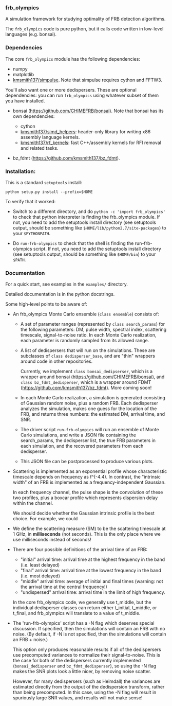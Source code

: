 ### frb_olympics

A simulation framework for studying optimality of FRB detection algorithms.

The `frb_olympics` code is pure python, but it calls code written in low-level languages (e.g. bonsai).

### Dependencies

The core `frb_olympics` module has the following dependencies:

   - numpy
   - matplotlib
   - [kmsmith137/simpulse](https://github.com/kmsmith137/simpulse).  Note that simpulse requires cython and FFTW3.

You'll also want one or more dedispersers.  These are optional dependencies: you can run `frb_olympics`
using whatever subset of them you have installed.

   - bonsai (https://github.com/CHIMEFRB/bonsai).  Note that bonsai has its own dependencies:
      - cython
      - [kmsmith137/simd_helpers](https://github.com/kmsmith137/simd_helpers):
        header-only library for writing x86 assembly language kernels.
      - [kmsmith137/rf_kernels](https://github.com/kmsmith137/rf_kernels):
        fast C++/assembly kernels for RFI removal and related tasks.

   - bz_fdmt (https://github.com/kmsmith137/bz_fdmt).

### Installation:

This is a standard `setuptools` install:
```
python setup.py install --prefix=$HOME
```
To verify that it worked:

  - Switch to a different directory, and do `python -c 'import frb_olympics'` to check that python
    interpreter is finding the frb_olympics module.  If not, you need to add the setuptools install
    directory (see setuptools output, should be something like `$HOME/lib/python2.7/site-packages`)
    to your `$PYTHONPATH`.

  - Do `run-frb-olympics` to check that the shell is finding the run-frb-olympics script.  If not,
    you need to add the setuptools install directory (see setuptools output, should be something like
    `$HOME/bin`) to your `$PATH`.

### Documentation

For a quick start, see examples in the `examples/` directory.

Detailed documentation is in the python docstrings.

Some high-level points to be aware of:

  - An frb_olympics Monte Carlo ensemble (`class ensemble`) consists of:

      - A set of parameter ranges (represented by `class search_params`) for the 
        following parameters: DM, pulse width, spectral index, scattering timescale,
        signal-to-noise ratio.  In each Monte Carlo realization, each parameter is
        randomly sampled from its allowed range.

      - A list of dedispersers that will run on the simulations.  These are subclasses
        of `class dedisperser_base`, and are "thin" wrappers around code in other
        repositories.  

        Currently, we implement `class bonsai_dedipserser`, which is a wrapper around 
        bonsai (https://github.com/CHIMEFRB/bonsai), and `class bz_fdmt_dedisperser`,
        which is a wrapper around FDMT (https://github.com/kmsmith137/bz_fdmt).
        More coming soon!

      - In each Monte Carlo realization, a simulation is generated consisting of
        Gaussian random noise, plus a random FRB.  Each dedisperser analyzes the
        simulation, makes one guess for the location of the FRB, and returns three
        numbers: the estimated DM, arrival time, and SNR.

      - The driver script `run-frb-olympics` will run an ensemble of Monte Carlo
        simulations, and write a JSON file containing the search_params, the
        dedisperser list, the true FRB parameters in each simulation, and the
        recovered parameters from each dedisperser.

      - This JSON file can be postprocessed to produce various plots.

  - Scattering is implemented as an exponential profile whose characteristic timescale
    depends on frequency as f^(-4.4).  In contrast, the "intrinsic width" of an FRB is
    implemented as a frequency-independent Gaussian.

    In each frequency channel, the pulse shape is the convolution of these two profiles,
    plus a boxcar profile which represents dispersion delay within the channel.
    
    We should decide whether the Gaussian intrinsic profile is the best choice.  For
    example, we could 

  - We define the scattering measure (SM) to be the scattering timescale at 1 GHz, in
    **milliseconds** (not seconds).  This is the only place where we use milliseconds instead
    of seconds!

  - There are four possible definitions of the arrival time of an FRB:

      - "initial" arrival time: arrival time at the highest frequency in the band (i.e. least delayed)
      - "final" arrival time: arrival time at the lowest frequency in the band (i.e. most delayed)
      - "middle" arrival time: average of initial and final times (warning: not the arrival time at the central frequency!)
      - "undispersed" arrival time: arrival time in the limit of high frequency.

    In the core frb_olympics code, we generally use t_middle, but the individual dedisperser
    classes can return either t_initial, t_middle, or t_final, and frb_olympics will translate 
    to a value of t_middle.

  - The 'run-frb-olympics' script has a -N flag which deserves special discussion.  If
    specified, then the simulations will contain an FRB with no noise.  (By default, if -N
    is not specified, then the simulations will contain an FRB + noise.)
    
    This option only produces reasonable results if all of the dedispersers use precomputed
    variances to normalize their signal-to-noise.  This is the case for both of the dedispersers
    currently implemented (`bonsai_dedisperser` and `bz_fdmt_dedisperser`), so using the -N
    flag makes the SNR plots look a little nicer, by removing noise scatter.

    However, for many dedispersers (such as Heimdall) the variances are estimated directly
    from the output of the dedispersion transform, rather than being precomputed.  In this
    case, using the -N flag will result in spuriously large SNR values, and results will not
    make sense!
